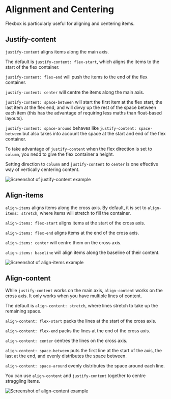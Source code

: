 # Alignment and Centering

Flexbox is particularly useful for aligning and centering items.

## Justify-content

`justify-content` aligns items along the main axis.

The default is `justify-content: flex-start`, which aligns the items to the start of the flex container.

`justify-content: flex-end` will push the items to the end of the flex container.

`justify-content: center` will centre the items along the main axis.

`justify-content: space-between` will start the first item at the flex start, the last item at the flex end, and will divvy up the rest of the space between each item (this has the advantage of requiring less maths than float-based layouts).

`justify-content: space-around` behaves like `justify-content: space-between` but also takes into account the space at the start and end of the flex container.

To take advantage of `justify-content` when the flex direction is set to `column`, you nedd to give the flex container a height.

Setting direction to `column` and `justify-content` to `center` is one effective way of vertically centering content.

![Screenshot of justify-content example](https://res.cloudinary.com/gerhynes/image/upload/q_auto/v1539894957/Screenshot_2018-10-18_Flexbox_Alignment_and_Centering_2_qbbt1q.png)

## Align-items

`align-items` aligns items along the cross axis. By default, it is set to `align-items: stretch`, where items will stretch to fill the container.

`align-items: flex-start` aligns items at the start of the cross axis.

`align-items: flex-end` aligns items at the end of the cross axis.

`align-items: center` will centre them on the cross axis.

`align-items: baseline` will align items along the baseline of their content.

![Screenshot of align-items example](https://res.cloudinary.com/gerhynes/image/upload/q_auto/v1539894946/Screenshot_2018-10-18_Flexbox_Alignment_and_Centering_1_q1mshd.png)

## Align-content

While `justify-content` works on the main axis, `align-content` works on the cross axis. It only works when you have multiple lines of content.

The default is `align-content: stretch`, where lines stretch to take up the remaining space.

`align-content: flex-start` packs the lines at the start of the cross axis.

`align-content: flex-end` packs the lines at the end of the cross axis.

`align-content: center` centres the lines on the cross axis.

`align-content: space-between` puts the first line at the start of the axis, the last at the end, and evenly distributes the space between.

`align-content: space-around` evenly distributes the space around each line.

You can use `align-content` and `justify-content` together to centre straggling items.

![Screenshot of align-content example](https://res.cloudinary.com/gerhynes/image/upload/q_auto/v1539893730/Screenshot_2018-10-18_Flexbox_Alignment_and_Centering_kc85pb.png)
